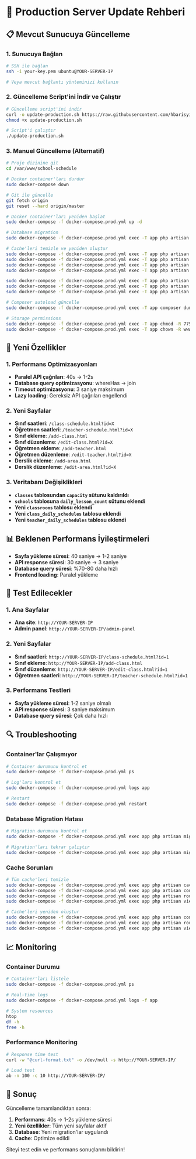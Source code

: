 # 🚀 Production Server Update Rehberi

## 📋 Mevcut Sunucuya Güncelleme

### 1. Sunucuya Bağlan

```bash
# SSH ile bağlan
ssh -i your-key.pem ubuntu@YOUR-SERVER-IP

# Veya mevcut bağlantı yönteminizi kullanın
```

### 2. Güncelleme Script'ini İndir ve Çalıştır

```bash
# Güncelleme script'ini indir
curl -o update-production.sh https://raw.githubusercontent.com/hbarisyildiz/school-schedule-api/master/update-production.sh
chmod +x update-production.sh

# Script'i çalıştır
./update-production.sh
```

### 3. Manuel Güncelleme (Alternatif)

```bash
# Proje dizinine git
cd /var/www/school-schedule

# Docker container'ları durdur
sudo docker-compose down

# Git ile güncelle
git fetch origin
git reset --hard origin/master

# Docker container'ları yeniden başlat
sudo docker-compose -f docker-compose.prod.yml up -d

# Database migration
sudo docker-compose -f docker-compose.prod.yml exec -T app php artisan migrate --force

# Cache'leri temizle ve yeniden oluştur
sudo docker-compose -f docker-compose.prod.yml exec -T app php artisan cache:clear
sudo docker-compose -f docker-compose.prod.yml exec -T app php artisan config:clear
sudo docker-compose -f docker-compose.prod.yml exec -T app php artisan route:clear
sudo docker-compose -f docker-compose.prod.yml exec -T app php artisan view:clear

sudo docker-compose -f docker-compose.prod.yml exec -T app php artisan config:cache
sudo docker-compose -f docker-compose.prod.yml exec -T app php artisan route:cache
sudo docker-compose -f docker-compose.prod.yml exec -T app php artisan view:cache

# Composer autoload güncelle
sudo docker-compose -f docker-compose.prod.yml exec -T app composer dump-autoload

# Storage permissions
sudo docker-compose -f docker-compose.prod.yml exec -T app chmod -R 775 storage
sudo docker-compose -f docker-compose.prod.yml exec -T app chown -R www-data:www-data storage
```

## 🔧 Yeni Özellikler

### 1. Performans Optimizasyonları
- **Paralel API çağrıları**: 40s → 1-2s
- **Database query optimizasyonu**: whereHas → join
- **Timeout optimizasyonu**: 3 saniye maksimum
- **Lazy loading**: Gereksiz API çağrıları engellendi

### 2. Yeni Sayfalar
- **Sınıf saatleri**: `/class-schedule.html?id=X`
- **Öğretmen saatleri**: `/teacher-schedule.html?id=X`
- **Sınıf ekleme**: `/add-class.html`
- **Sınıf düzenleme**: `/edit-class.html?id=X`
- **Öğretmen ekleme**: `/add-teacher.html`
- **Öğretmen düzenleme**: `/edit-teacher.html?id=X`
- **Derslik ekleme**: `/add-area.html`
- **Derslik düzenleme**: `/edit-area.html?id=X`

### 3. Veritabanı Değişiklikleri
- **`classes` tablosundan `capacity` sütunu kaldırıldı**
- **`schools` tablosuna `daily_lesson_count` sütunu eklendi**
- **Yeni `classrooms` tablosu eklendi**
- **Yeni `class_daily_schedules` tablosu eklendi**
- **Yeni `teacher_daily_schedules` tablosu eklendi**

## 📊 Beklenen Performans İyileştirmeleri

- **Sayfa yükleme süresi**: 40 saniye → 1-2 saniye
- **API response süresi**: 30 saniye → 3 saniye
- **Database query süresi**: %70-80 daha hızlı
- **Frontend loading**: Paralel yükleme

## 🧪 Test Edilecekler

### 1. Ana Sayfalar
- **Ana site**: `http://YOUR-SERVER-IP`
- **Admin panel**: `http://YOUR-SERVER-IP/admin-panel`

### 2. Yeni Sayfalar
- **Sınıf saatleri**: `http://YOUR-SERVER-IP/class-schedule.html?id=1`
- **Sınıf ekleme**: `http://YOUR-SERVER-IP/add-class.html`
- **Sınıf düzenleme**: `http://YOUR-SERVER-IP/edit-class.html?id=1`
- **Öğretmen saatleri**: `http://YOUR-SERVER-IP/teacher-schedule.html?id=1`

### 3. Performans Testleri
- **Sayfa yükleme süresi**: 1-2 saniye olmalı
- **API response süresi**: 3 saniye maksimum
- **Database query süresi**: Çok daha hızlı

## 🔍 Troubleshooting

### Container'lar Çalışmıyor
```bash
# Container durumunu kontrol et
sudo docker-compose -f docker-compose.prod.yml ps

# Log'ları kontrol et
sudo docker-compose -f docker-compose.prod.yml logs app

# Restart
sudo docker-compose -f docker-compose.prod.yml restart
```

### Database Migration Hatası
```bash
# Migration durumunu kontrol et
sudo docker-compose -f docker-compose.prod.yml exec app php artisan migrate:status

# Migration'ları tekrar çalıştır
sudo docker-compose -f docker-compose.prod.yml exec app php artisan migrate --force
```

### Cache Sorunları
```bash
# Tüm cache'leri temizle
sudo docker-compose -f docker-compose.prod.yml exec app php artisan cache:clear
sudo docker-compose -f docker-compose.prod.yml exec app php artisan config:clear
sudo docker-compose -f docker-compose.prod.yml exec app php artisan route:clear
sudo docker-compose -f docker-compose.prod.yml exec app php artisan view:clear

# Cache'leri yeniden oluştur
sudo docker-compose -f docker-compose.prod.yml exec app php artisan config:cache
sudo docker-compose -f docker-compose.prod.yml exec app php artisan route:cache
sudo docker-compose -f docker-compose.prod.yml exec app php artisan view:cache
```

## 📈 Monitoring

### Container Durumu
```bash
# Container'ları listele
sudo docker-compose -f docker-compose.prod.yml ps

# Real-time logs
sudo docker-compose -f docker-compose.prod.yml logs -f app

# System resources
htop
df -h
free -h
```

### Performance Monitoring
```bash
# Response time test
curl -w "@curl-format.txt" -o /dev/null -s http://YOUR-SERVER-IP/

# Load test
ab -n 100 -c 10 http://YOUR-SERVER-IP/
```

## 🎉 Sonuç

Güncelleme tamamlandıktan sonra:

1. **Performans**: 40s → 1-2s yükleme süresi
2. **Yeni özellikler**: Tüm yeni sayfalar aktif
3. **Database**: Yeni migration'lar uygulandı
4. **Cache**: Optimize edildi

Siteyi test edin ve performans sonuçlarını bildirin!
